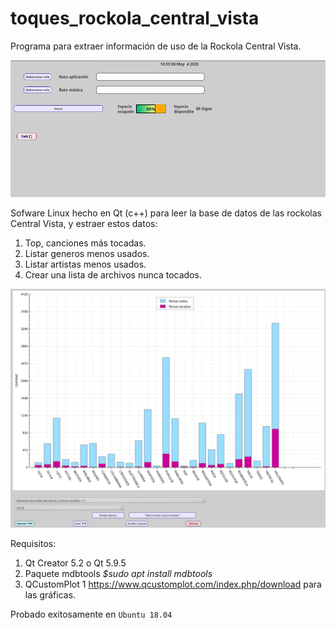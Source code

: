 # toques_rockola_central_vista
Programa para extraer información de uso de la Rockola Central Vista.

![Inicio](https://github.com/andolon/toques_rockola_central_vista/blob/master/captura_inicio.png?raw=true)

Sofware Linux hecho en Qt (c++) para leer la base de datos de las rockolas Central Vista, y estraer estos datos:

1. Top, canciones más tocadas.
2. Listar generos menos usados.
3. Listar artistas menos usados.
4. Crear una lista de archivos nunca tocados.

![Graficas](https://github.com/andolon/toques_rockola_central_vista/blob/master/graficas.png?raw=true)

Requisitos:

1. Qt Creator 5.2 o Qt 5.9.5
2. Paquete mdbtools *$sudo apt install mdbtools*
3. QCustomPlot 1 https://www.qcustomplot.com/index.php/download para las gráficas.

Probado exitosamente en `Ubuntu 18.04`


